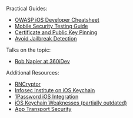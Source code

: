 Practical Guides:

* [OWASP iOS Developer Cheatsheet](https://www.owasp.org/index.php/IOS_Developer_Cheat_Sheet)
* [Mobile Security Testing Guide](https://github.com/OWASP/owasp-mstg)
* [Certificate and Public Key Pinning](https://www.owasp.org/index.php/Certificate_and_Public_Key_Pinning)
* [Avoid Jailbreak Detection](http://blog.attify.com/2017/05/06/bypass-jailbreak-detection-frida-ios-applications/)

Talks on the topic:

* [Rob Napier at 360iDev](https://360idev.com/sessions/practical-security/)

Additional Resources:

* [RNCryptor](https://github.com/RNCryptor/RNCryptor)
* [Infosec Institute on iOS Keychain](http://resources.infosecinstitute.com/ios-application-security-part-12-dumping-keychain-data/)
* [1Password iOS Integration](https://github.com/agilebits/onepassword-app-extension)
* [iOS Keychain Weaknesses (partially outdated)](https://www.sit.fraunhofer.de/fileadmin/dokumente/sonstiges/iPhone_keychain_faq.pdf)
* [App Transport Security](http://timekl.com/blog/2015/08/21/shipping-an-app-with-app-transport-security/)
